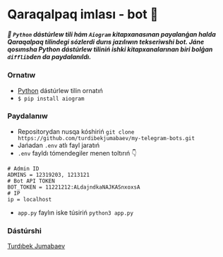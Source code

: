 # Qaraqalpaq imlası - bot 🤖
##### 🐍 `Python` dástúrlew tili hám `Aiogram` kitapxanasınan payalanģan  halda Qaraqalpaq tilindegi sózlerdi durıs jazılıwın tekseriwshi bot. Jáne qosımsha Python dástúrlew tiliniń ishki kitapxanalarınan biri bolģan `difflib`den da paydalanıldı.
### Ornatıw
 + [Python](https://www.python.org/) dástúrlew tilin ornatıń
 + ```$ pip install aiogram```
### Paydalanıw
 + Repositorydan nusqa kóshiriń ```git clone https://github.com/turdibekjumabaev/my-telegram-bots.git```
 + Jańadan `.env` atlı fayl jaratıń
 + `.env` fayldı tómendegiler menen toltırıń 👇
 ```env
 # Admin ID
 ADMINS = 12319203, 1213121
 # Bot API TOKEN
 BOT_TOKEN = 11221212:ALdajndkaNAJKASnxoxsA
 # IP
 ip = localhost
 ```
 + `app.py` faylın iske túsiriń `python3 app.py`
### Dástúrshi
[Turdıbek Jumabaev](https://github.com/turdibekjumabaev)
